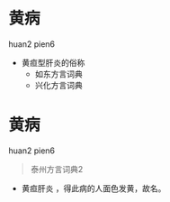 # 黄病
huan2 pien6
+ 黄疸型肝炎的俗称
  * 如东方言词典
  * 兴化方言词典


# 黄病
huan2 pien6
> 泰州方言词典2
- 黄疸肝炎 ，得此病的人面色发黄，故名。